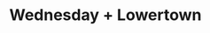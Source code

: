 ---
layout: post
category: concert
title: Wednesday + Lowertown
artists: 
- Wednesday
- Lowertown
place: 
- Point Éphémère
country: France
city: Paris
---